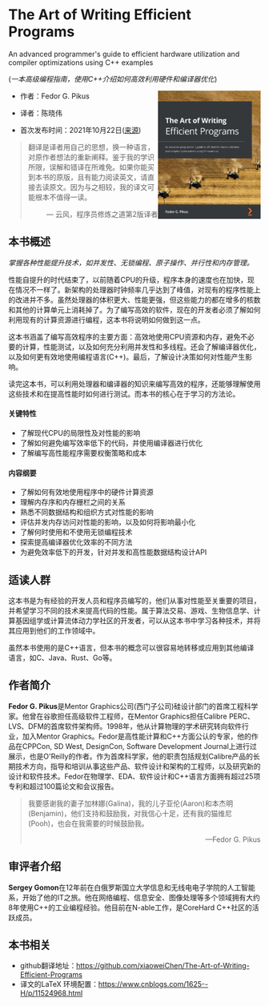 # The Art of Writing Efficient Programs

An advanced programmer's guide to efficient hardware utilization and compiler optimizations using C++ examples

(*一本高级编程指南，使用C++介绍如何高效利用硬件和编译器优化*)

<a><img src="cover.jpg" height="256px" align="right"></a>

* 作者：Fedor G. Pikus

* 译者：陈晓伟

* 首次发布时间：2021年10月22日([来源](https://www.amazon.com/Art-Writing-Efficient-Programs-optimizations/dp/1800208111/ref=sr_1_1?crid=3TMU5SFAS6D5M&keywords=The+Art+of+Writing+Efficient+Programs&qid=1643976993&sprefix=%E7%BE%8E%E5%9B%BD%E4%BA%9A%E9%A9%ACthe+art+of+writing+efficient+programs%E9%80%8A%2Caps%2C657&sr=8-1))

> 翻译是译者用自己的思想，换一种语言，对原作者想法的重新阐释。鉴于我的学识所限，误解和错译在所难免。如果你能买到本书的原版，且有能力阅读英文，请直接去读原文。因为与之相较，我的译文可能根本不值得一读。
>
> <p align="right"> — 云风，程序员修炼之道第2版译者</p>

## 本书概述

*掌握各种性能提升技术，如并发性、无锁编程、原子操作、并行性和内存管理。*

性能自提升的时代结束了，以前随着CPU的升级，程序本身的速度也在加快，现在情况不一样了。新架构的处理器时钟频率几乎达到了峰值，对现有的程序性能上的改进并不多。虽然处理器的体积更大、性能更强，但这些能力的都在增多的核数和其他的计算单元上消耗掉了。为了编写高效的软件，现在的开发者必须了解如何利用现有的计算资源进行编程，这本书将说明如何做到这一点。

这本书涵盖了编写高效程序的主要方面：高效地使用CPU资源和内存，避免不必要的计算，性能测试，以及如何充分利用并发性和多线程。还会了解编译器优化，以及如何更有效地使用编程语言(C++)。最后，了解设计决策如何对性能产生影响。

读完这本书，可以利用处理器和编译器的知识来编写高效的程序，还能够理解使用这些技术和在提高性能时如何进行测试。而本书的核心在于学习的方法论。

#### 关键特性

- 了解现代CPU的局限性及对性能的影响
- 了解如何避免编写效率低下的代码，并使用编译器进行优化
- 了解编写高性能程序需要权衡策略和成本

#### 内容纲要

- 了解如何有效地使用程序中的硬件计算资源
- 理解内存序和内存栅栏之间的关系
- 熟悉不同数据结构和组织方式对性能的影响
- 评估并发内存访问对性能的影响，以及如何将影响最小化
- 了解何时使用和不使用无锁编程技术
- 探索提高编译器优化效率的不同方法
- 为避免效率低下的开发，针对并发和高性能数据结构设计API



## 适读人群

这本书是为有经验的开发人员和程序员编写的，他们从事对性能至关重要的项目，并希望学习不同的技术来提高代码的性能。属于算法交易、游戏、生物信息学、计算基因组学或计算流体动力学社区的开发者，可以从这本书中学习各种技术，并将其应用到他们的工作领域中。

虽然本书使用的是C++语言，但本书的概念可以很容易地转移或应用到其他编译语言，如C、Java、Rust、Go等。

## 作者简介

**Fedor G. Pikus**是Mentor Graphics公司(西门子公司)硅设计部门的首席工程科学家。他曾在谷歌担任高级软件工程师，在Mentor Graphics担任Calibre PERC、LVS、DFM的首席软件架构师。1998年，他从计算物理的学术研究转向软件行业，加入Mentor Graphics。Fedor是高性能计算和C++方面公认的专家，他的作品在CPPCon, SD West, DesignCon, Software Development Journal上进行过展示，也是O'Reilly的作者。作为首席科学家，他的职责包括规划Calibre产品的长期技术方向，指导和培训从事这些产品、软件设计和架构的工程师，以及研究新的设计和软件技术。Fedor在物理学、EDA、软件设计和C++语言方面拥有超过25项专利和超过100篇论文和会议报告。

> 我要感谢我的妻子加林娜(Galina)，我的儿子亚伦(Aaron)和本杰明(Benjamin)，他们支持和鼓励我，对我信心十足，还有我的猫维尼(Pooh)，也会在我需要的时候鼓励我。
>
> <p align="right"> —Fedor G. Pikus</p>

## 审评者介绍

**Sergey Gomon**在12年前在白俄罗斯国立大学信息和无线电电子学院的人工智能系，开始了他的IT之旅。他在网络编程、信息安全、图像处理等多个领域拥有大约8年使用C++的工业编程经验。他目前在N-able工作，是CoreHard C++社区的活跃成员。



## 本书相关

* github翻译地址：https://github.com/xiaoweiChen/The-Art-of-Writing-Efficient-Programs
* 译文的LaTeX 环境配置：https://www.cnblogs.com/1625--H/p/11524968.html 

